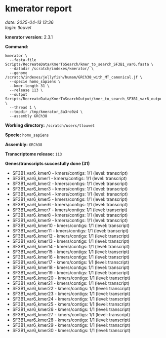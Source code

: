 # kmerator report
*date: 2025-04-13 12:36*  
*login: tlouvet*

**kmerator version:** 2.3.1

**Command:**

```
kmerator \
  --fasta-file Scripts/RecreateData/KmerToSearch/kmer_to_search_SF3B1_var6.fasta \
  --datadir /scratch/indexes/kmerator/ \
  --genome /scratch/indexes/jellyfish/human/GRCh38_with_MT_canonical.jf \
  --specie homo_sapiens \
  --kmer-length 31 \
  --release 113 \
  --output Scripts/RecreateData/KmerToSearchOutput/kmer_to_search_SF3B1_var6_output \
  --thread 1 \
  --tmpdir /tmp/kmerator_8a3ro0z4 \
  --assembly GRCh38
```

**Working directory:** `/scratch/users/tlouvet`

**Specie:** `homo_sapiens`

**Assembly:** `GRCh38`

**Transcriptome release:** `113`

**Genes/transcripts succesfully done (31)**

- SF3B1_var6_kmer0 - kmers/contigs: 1/1 (level: transcript)
- SF3B1_var6_kmer1 - kmers/contigs: 1/1 (level: transcript)
- SF3B1_var6_kmer2 - kmers/contigs: 1/1 (level: transcript)
- SF3B1_var6_kmer3 - kmers/contigs: 1/1 (level: transcript)
- SF3B1_var6_kmer4 - kmers/contigs: 1/1 (level: transcript)
- SF3B1_var6_kmer5 - kmers/contigs: 1/1 (level: transcript)
- SF3B1_var6_kmer6 - kmers/contigs: 1/1 (level: transcript)
- SF3B1_var6_kmer7 - kmers/contigs: 1/1 (level: transcript)
- SF3B1_var6_kmer8 - kmers/contigs: 1/1 (level: transcript)
- SF3B1_var6_kmer9 - kmers/contigs: 1/1 (level: transcript)
- SF3B1_var6_kmer10 - kmers/contigs: 1/1 (level: transcript)
- SF3B1_var6_kmer11 - kmers/contigs: 1/1 (level: transcript)
- SF3B1_var6_kmer12 - kmers/contigs: 1/1 (level: transcript)
- SF3B1_var6_kmer13 - kmers/contigs: 1/1 (level: transcript)
- SF3B1_var6_kmer14 - kmers/contigs: 1/1 (level: transcript)
- SF3B1_var6_kmer15 - kmers/contigs: 1/1 (level: transcript)
- SF3B1_var6_kmer16 - kmers/contigs: 1/1 (level: transcript)
- SF3B1_var6_kmer17 - kmers/contigs: 1/1 (level: transcript)
- SF3B1_var6_kmer18 - kmers/contigs: 1/1 (level: transcript)
- SF3B1_var6_kmer19 - kmers/contigs: 1/1 (level: transcript)
- SF3B1_var6_kmer20 - kmers/contigs: 1/1 (level: transcript)
- SF3B1_var6_kmer21 - kmers/contigs: 1/1 (level: transcript)
- SF3B1_var6_kmer22 - kmers/contigs: 1/1 (level: transcript)
- SF3B1_var6_kmer23 - kmers/contigs: 1/1 (level: transcript)
- SF3B1_var6_kmer24 - kmers/contigs: 1/1 (level: transcript)
- SF3B1_var6_kmer25 - kmers/contigs: 1/1 (level: transcript)
- SF3B1_var6_kmer26 - kmers/contigs: 1/1 (level: transcript)
- SF3B1_var6_kmer27 - kmers/contigs: 1/1 (level: transcript)
- SF3B1_var6_kmer28 - kmers/contigs: 1/1 (level: transcript)
- SF3B1_var6_kmer29 - kmers/contigs: 1/1 (level: transcript)
- SF3B1_var6_kmer30 - kmers/contigs: 1/1 (level: transcript)
